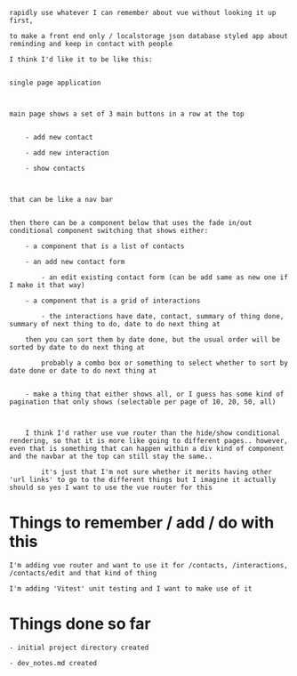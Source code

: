 

	rapidly use whatever I can remember about vue without looking it up first,

	to make a front end only / localstorage json database styled app about reminding and keep in contact with people

	I think I'd like it to be like this:


	single page application



	main page shows a set of 3 main buttons in a row at the top 

	
		- add new contact

		- add new interaction

		- show contacts

	

	that can be like a nav bar


	then there can be a component below that uses the fade in/out conditional component switching that shows either:

		- a component that is a list of contacts

		- an add new contact form

			- an edit existing contact form (can be add same as new one if I make it that way)

		- a component that is a grid of interactions

			- the interactions have date, contact, summary of thing done, summary of next thing to do, date to do next thing at

		then you can sort them by date done, but the usual order will be sorted by date to do next thing at

			probably a combo box or something to select whether to sort by date done or date to do next thing at


		- make a thing that either shows all, or I guess has some kind of pagination that only shows (selectable per page of 10, 20, 50, all)



		I think I'd rather use vue router than the hide/show conditional rendering, so that it is more like going to different pages.. however, even that is something that can happen within a div kind of component and the navbar at the top can still stay the same..

			it's just that I'm not sure whether it merits having other 'url links' to go to the different things but I imagine it actually should so yes I want to use the vue router for this


    

# Things to remember / add / do with this

	I'm adding vue router and want to use it for /contacts, /interactions, /contacts/edit and that kind of thing

	I'm adding 'Vitest' unit testing and I want to make use of it



# Things done so far

    - initial project directory created

    - dev_notes.md created

